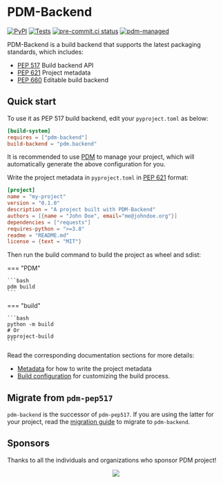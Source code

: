 # PDM-Backend

[![PyPI](https://img.shields.io/pypi/v/pdm-backend?label=PyPI)](https://pypi.org/project/pdm-backend)
[![Tests](https://github.com/pdm-project/pdm-backend/actions/workflows/ci.yml/badge.svg)](https://github.com/pdm-project/pdm-backend/actions/workflows/ci.yml)
[![pre-commit.ci status](https://results.pre-commit.ci/badge/github/pdm-project/pdm-backend/main.svg)](https://results.pre-commit.ci/latest/github/pdm-project/pdm-backend/main)
[![pdm-managed](https://img.shields.io/badge/pdm-managed-blueviolet)][PDM]

PDM-Backend is a build backend that supports the latest packaging standards, which includes:

- [PEP 517] Build backend API
- [PEP 621] Project metadata
- [PEP 660] Editable build backend

[PEP 517]: https://www.python.org/dev/peps/pep-0517/
[PEP 621]: https://www.python.org/dev/peps/pep-0621/
[PEP 660]: https://www.python.org/dev/peps/pep-0660/

## Quick start

To use it as PEP 517 build backend, edit your `pyproject.toml` as below:

```toml
[build-system]
requires = ["pdm-backend"]
build-backend = "pdm.backend"
```

It is recommended to use [PDM] to manage your project, which will automatically generate the above configuration for you.

[PDM]: https://pdm-project.org

Write the project metadata in `pyproject.toml` in [PEP 621] format:

```toml
[project]
name = "my-project"
version = "0.1.0"
description = "A project built with PDM-Backend"
authors = [{name = "John Doe", email="me@johndoe.org"}]
dependencies = ["requests"]
requires-python = ">=3.8"
readme = "README.md"
license = {text = "MIT"}
```

Then run the build command to build the project as wheel and sdist:

=== "PDM"

    ```bash
    pdm build
    ```

=== "build"

    ```bash
    python -m build
    # Or
    pyproject-build
    ```

Read the corresponding documentation sections for more details:

- [Metadata](./metadata.md) for how to write the project metadata
- [Build configuration](./build_config.md) for customizing the build process.

## Migrate from `pdm-pep517`

`pdm-backend` is the successor of `pdm-pep517`. If you are using the latter for your project, read the [migration guide](./migration.md) to migrate to `pdm-backend`.

## Sponsors

Thanks to all the individuals and organizations who sponsor PDM project!

<p align="center">
    <a href="https://cdn.jsdelivr.net/gh/pdm-project/sponsors/sponsors.svg">
        <img src="https://cdn.jsdelivr.net/gh/pdm-project/sponsors/sponsors.svg"/>
    </a>
</p>
